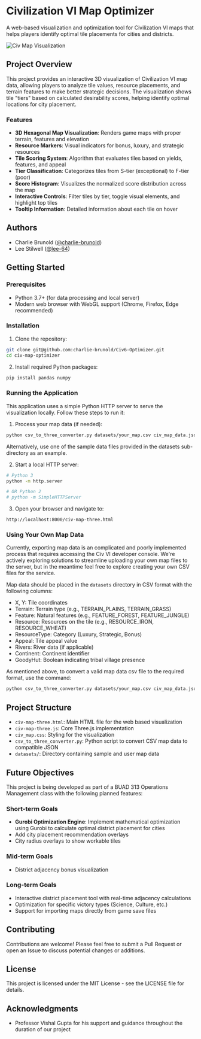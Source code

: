 # Civilization VI Map Optimizer

A web-based visualization and optimization tool for Civilization VI maps that helps players identify optimal tile placements for cities and districts.

![Civ Map Visualization](https://via.placeholder.com/800x400?text=Civilization+Map+Visualization)

## Project Overview

This project provides an interactive 3D visualization of Civilization VI map data, allowing players to analyze tile values, resource placements, and terrain features to make better strategic decisions. The visualization shows tile "tiers" based on calculated desirability scores, helping identify optimal locations for city placement.

### Features

- **3D Hexagonal Map Visualization**: Renders game maps with proper terrain, features and elevation
- **Resource Markers**: Visual indicators for bonus, luxury, and strategic resources
- **Tile Scoring System**: Algorithm that evaluates tiles based on yields, features, and appeal
- **Tier Classification**: Categorizes tiles from S-tier (exceptional) to F-tier (poor)
- **Score Histogram**: Visualizes the normalized score distribution across the map
- **Interactive Controls**: Filter tiles by tier, toggle visual elements, and highlight top tiles
- **Tooltip Information**: Detailed information about each tile on hover

## Authors
- Charlie Brunold ([@charlie-brunold](https://github.com/charlie-brunold))
- Lee Stilwell ([@lee-64](https://github.com/lee-64))

## Getting Started

### Prerequisites

- Python 3.7+ (for data processing and local server)
- Modern web browser with WebGL support (Chrome, Firefox, Edge recommended)

### Installation

1. Clone the repository:
```bash
git clone git@github.com:charlie-brunold/Civ6-Optimizer.git
cd civ-map-optimizer
```

2. Install required Python packages:
```bash
pip install pandas numpy
```

### Running the Application

This application uses a simple Python HTTP server to serve the visualization locally. Follow these steps to run it:

1. Process your map data (if needed):
```bash
python csv_to_three_converter.py datasets/your_map.csv civ_map_data.json
```
Alternatively, use one of the sample data files provided in the datasets sub-directory as an example.

2. Start a local HTTP server:
```bash
# Python 3
python -m http.server

# OR Python 2
# python -m SimpleHTTPServer
```

3. Open your browser and navigate to:
```
http://localhost:8000/civ-map-three.html
```

### Using Your Own Map Data

Currently, exporting map data is an complicated and poorly implemented process that requires accessing the Civ VI developer console. We're actively exploring solutions to streamline uploading your own map files to the server, but in the meantime feel free to explore creating your own CSV files for the service. 

Map data should be placed in the `datasets` directory in CSV format with the following columns:
- X, Y: Tile coordinates
- Terrain: Terrain type (e.g., TERRAIN_PLAINS, TERRAIN_GRASS)
- Feature: Natural features (e.g., FEATURE_FOREST, FEATURE_JUNGLE)
- Resource: Resources on the tile (e.g., RESOURCE_IRON, RESOURCE_WHEAT)
- ResourceType: Category (Luxury, Strategic, Bonus)
- Appeal: Tile appeal value
- Rivers: River data (if applicable)
- Continent: Continent identifier
- GoodyHut: Boolean indicating tribal village presence

As mentioned above, to convert a valid map data csv file to the required format, use the command:
```bash
python csv_to_three_converter.py datasets/your_map.csv civ_map_data.json
```

## Project Structure

- `civ-map-three.html`: Main HTML file for the web based visualization
- `civ-map-three.js`: Core Three.js implementation
- `civ_map.css`: Styling for the visualization
- `csv_to_three_converter.py`: Python script to convert CSV map data to compatible JSON
- `datasets/`: Directory containing sample and user map data

## Future Objectives

This project is being developed as part of a BUAD 313 Operations Management class with the following planned features:

### Short-term Goals
- **Gurobi Optimization Engine**: Implement mathematical optimization using Gurobi to calculate optimal district placement for cities
- Add city placement recommendation overlays
- City radius overlays to show workable tiles

### Mid-term Goals
- District adjacency bonus visualization

### Long-term Goals
- Interactive district placement tool with real-time adjacency calculations
- Optimization for specific victory types (Science, Culture, etc.)
- Support for importing maps directly from game save files

## Contributing

Contributions are welcome! Please feel free to submit a Pull Request or open an Issue to discuss potential changes or additions.

## License

This project is licensed under the MIT License - see the LICENSE file for details.

## Acknowledgments

- Professor Vishal Gupta for his support and guidance throughout the duration of our project